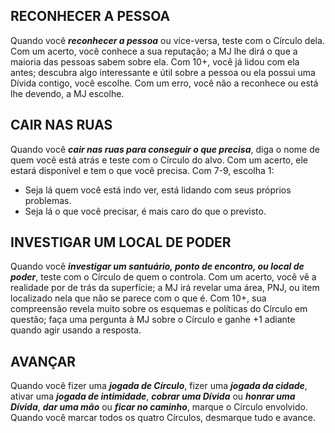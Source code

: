## RECONHECER A PESSOA

Quando você ***reconhecer a pessoa*** ou vice-versa, teste com o Círculo dela. Com um acerto, você conhece a sua reputação; a MJ lhe dirá o que a maioria das pessoas sabem sobre ela. Com 10+, você já lidou com ela antes; descubra algo interessante e útil sobre a pessoa ou ela possui uma Dívida contigo, você escolhe. Com um erro, você não a reconhece ou está lhe devendo, a MJ escolhe.

## CAIR NAS RUAS

Quando você ***cair nas ruas para conseguir o que precisa***, diga o nome de quem você está atrás e teste com o Círculo do alvo. Com um acerto, ele estará disponível e tem o que você precisa. Com 7-9, escolha 1:
- Seja lá quem você está indo ver, está lidando com seus próprios problemas.
- Seja lá o que você precisar, é mais caro do que o previsto.

## INVESTIGAR UM LOCAL DE PODER

Quando você ***investigar um santuário, ponto de encontro, ou local de poder***, teste com o Círculo de quem o controla. Com um acerto, você vê a realidade por de trás da superfície; a MJ irá revelar uma área, PNJ, ou item localizado nela que não se parece com o que é. Com 10+, sua compreensão revela muito sobre os esquemas e políticas do Círculo em questão; faça uma pergunta à MJ sobre o Círculo e ganhe +1 adiante quando agir usando a resposta.

## AVANÇAR

Quando você fizer uma ***jogada de Círculo***, fizer uma ***jogada da cidade***, ativar uma ***jogada de intimidade***, ***cobrar uma Dívida*** ou ***honrar uma Dívida***, ***dar uma mão*** ou ***ficar no caminho***, marque o Círculo envolvido. Quando você marcar todos os quatro Círculos, desmarque tudo e avance.